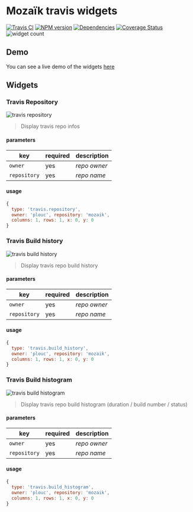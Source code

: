 # Mozaïk travis widgets

[![Travis CI][travis-image]][travis-url]
[![NPM version][npm-image]][npm-url]
[![Dependencies][gemnasium-image]][gemnasium-url]
[![Coverage Status][coveralls-image]][coveralls-url]
![widget count][widget-count-image]


## Demo

You can see a live demo of the widgets [here](http://mozaik-travis.herokuapp.com/)

## Widgets

### Travis Repository

![travis repository](https://raw.githubusercontent.com/plouc/mozaik-ext-travis/master/preview/travis.repository.png)

> Display travis repo infos

#### parameters

key          | required | description
-------------|----------|---------------
`owner`      | yes      | *repo owner*
`repository` | yes      | *repo name*

#### usage

```javascript
{
  type: 'travis.repository',
  owner: 'plouc', repository: 'mozaik',
  columns: 1, rows: 1, x: 0, y: 0
}
```



### Travis Build history

![travis build history](https://raw.githubusercontent.com/plouc/mozaik-ext-travis/master/preview/travis.build_history.png)

> Display travis repo build history

#### parameters

key          | required | description
-------------|----------|---------------
`owner`      | yes      | *repo owner*
`repository` | yes      | *repo name*

#### usage

```javascript
{
  type: 'travis.build_history',
  owner: 'plouc', repository: 'mozaik',
  columns: 1, rows: 1, x: 0, y: 0
}
```



### Travis Build histogram

![travis build histogram](https://raw.githubusercontent.com/plouc/mozaik-ext-travis/master/preview/travis.build_histogram.png)

> Display travis repo build histogram (duration / build number / status)

#### parameters

key          | required | description
-------------|----------|---------------
`owner`      | yes      | *repo owner*
`repository` | yes      | *repo name*

#### usage

```javascript
{
  type: 'travis.build_histogram',
  owner: 'plouc', repository: 'mozaik',
  columns: 1, rows: 1, x: 0, y: 0
}
```


[travis-image]: https://img.shields.io/travis/plouc/mozaik-ext-travis.svg?style=flat-square
[travis-url]: https://travis-ci.org/plouc/mozaik-ext-travis
[npm-image]: https://img.shields.io/npm/v/mozaik-ext-travis.svg?style=flat-square
[npm-url]: https://www.npmjs.com/package/mozaik-ext-travis
[gemnasium-image]: https://img.shields.io/gemnasium/plouc/mozaik-ext-travis.svg?style=flat-square
[gemnasium-url]: https://gemnasium.com/plouc/mozaik-ext-travis
[coveralls-image]: https://img.shields.io/coveralls/plouc/mozaik-ext-travis/master.svg?style=flat-square
[coveralls-url]: https://coveralls.io/github/plouc/mozaik-ext-travis?branch=master
[widget-count-image]: https://img.shields.io/badge/widgets-x3-green.svg?style=flat-square